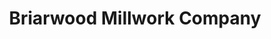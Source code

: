 ---
title: "Briarwood Millwork Company"
url: /zanesville/briarwood-millwork-company/
shop: trade
---